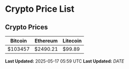 # Crypto Price List

## Crypto Prices
| Bitcoin | Ethereum | Litecoin |
| ------- | -------- | -------- |
| $103457 | $2490.21 | $99.89 |
**Last Updated:** 2025-05-17 05:59 UTC
**Last Updated:** $DATE$
